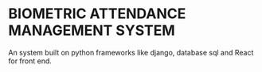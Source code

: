 # BIOMETRIC ATTENDANCE MANAGEMENT SYSTEM
An system built on python frameworks like django, database sql and React for front end.
